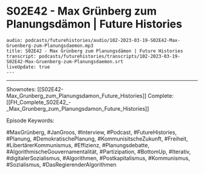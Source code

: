 # S02E42 - Max Grünberg zum Planungsdämon | Future Histories

```audio-note
audio: podcasts/futurehistories/audio/102-2023-03-19-S02E42-Max-Gruenberg-zum-Planungsdaemon.mp3
title: S02E42 - Max Grünberg zum Planungsdämon | Future Histories
transcript: podcasts/futurehistories/transcripts/102-2023-03-19-S02E42-Max-Gruenberg-zum-Planungsdaemon.srt
liveUpdate: true
---

```
---

Shownotes: [[S02E42-Max_Grunberg_zum_Planungsdamon_Future_Histories]]
Complete: [[FH_Complete_S02E42_-_Max_Grunberg_zum_Planungsdamon_Future_Histories]]


Episode Keywords:

#MaxGrünberg, #JanGroos, #Interview, #Podcast, #FutureHistories, #Planung, #DemokratischePlanung, #KommunisitscheZukunft, #Freiheit, #LibertärerKommunismus, #Effizienz, #Planungsdebatte, #AlgorithmischeGouvernamentalität, #Partizipation, #BottomUp, #Iterativ, #digitalerSozialismus, #Algorithmen, #Postkapitalismus, #Kommunismus, #Sozialismus, #DasRegierenderAlgorithmen